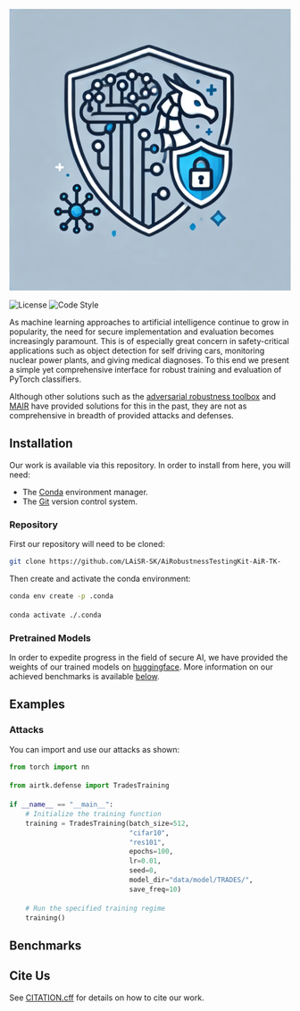<!-- Logo needs to be touched up; add our name-->
![Logo](asset/repo/image/Logo.webp)
<!--The badges will not work until our repo is public-->
<!-- We should add badges for Huggingface, PyPI, and Conda -->
![License](https://img.shields.io/github/license/LAiSR-SK/ImagePatriot) ![Code Style](https://img.shields.io/badge/code_style-Ruff-orange)

As machine learning approaches to artificial intelligence continue to grow in popularity, the need for secure implementation and evaluation becomes increasingly paramount. This is of especially great concern in safety-critical applications such as object detection for self driving cars, monitoring nuclear power plants, and giving medical diagnoses. To this end we present a simple yet comprehensive interface for robust training and evaluation of PyTorch classifiers.

Although other solutions such as the [adversarial robustness toolbox](https://github.com/Trusted-AI/adversarial-robustness-toolbox) and [MAIR](https://github.com/Harry24k/MAIR) have provided solutions for this in the past, they are not as comprehensive in breadth of provided attacks and defenses.

<!-- Provide a table comparing the frameworks here? -->

## Installation
<!-- We will want a PyPI or conda package in the future; this is a very temporary solution -->
Our work is available via this repository. In order to install from here, you will need:
- The [Conda](https://www.anaconda.com/) environment manager.
- The [Git](https://www.git-scm.com/) version control system.

### Repository
First our repository will need to be cloned:
```bash
git clone https://github.com/LAiSR-SK/AiRobustnessTestingKit-AiR-TK-
```

<!-- Do we want to provide a Linux environment?-->
Then create and activate the conda environment:
```bash
conda env create -p .conda

conda activate ./.conda
```

### Pretrained Models
<!-- We need to add our huggingface models -->
In order to expedite progress in the field of secure AI, we have provided the weights of our trained models on [huggingface](). More information on our achieved benchmarks is available [below](#benchmarks).

## Examples
<!-- we should finalize the interface before we keep these. The current one needs to be redone -->
### Attacks
You can import and use our attacks as shown:
```python
from torch import nn

from airtk.defense import TradesTraining

if __name__ == "__main__":
    # Initialize the training function
    training = TradesTraining(batch_size=512,
                              "cifar10",
                              "res101",
                              epochs=100,
                              lr=0.01,
                              seed=0,
                              model_dir="data/model/TRADES/",
                              save_freq=10)
                              
    # Run the specified training regime
    training()
```

<!-- We should add sections for defenses, models, etc. -->

## Benchmarks
<!-- What tables do we use? Original tables?-->


## Cite Us
See [CITATION.cff](CITATION.cff) for details on how to cite our work.
